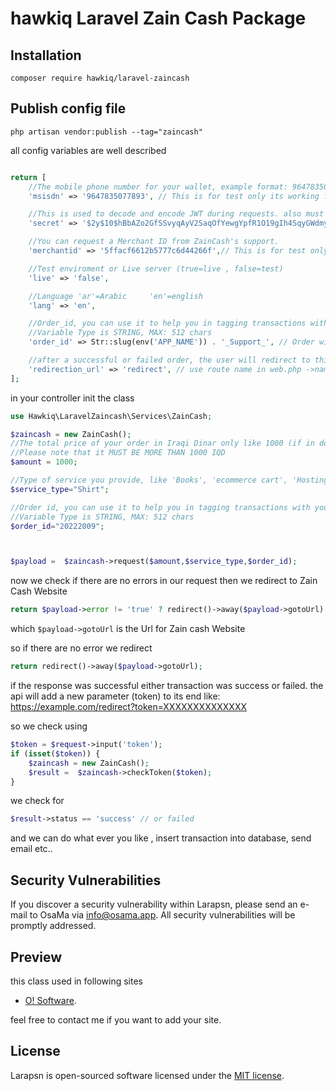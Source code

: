 # hawkiq Laravel Zain Cash Package

## Installation

```
composer require hawkiq/laravel-zaincash
```

## Publish config file

```
php artisan vendor:publish --tag="zaincash"
```

all config variables are well described

```php

return [
    //The mobile phone number for your wallet, example format: 9647835077893. given by Zain Cash
    'msisdn' => '9647835077893', // This is for test only its working for test enviroment

    //This is used to decode and encode JWT during requests. also must be requested from ZainCash.
    'secret' => '$2y$10$hBbAZo2GfSSvyqAyV2SaqOfYewgYpfR1O19gIh4SqyGWdmySZYPuS',// This is for test only its working for test enviroment

    //You can request a Merchant ID from ZainCash's support.
    'merchantid' => '5ffacf6612b5777c6d44266f',// This is for test only its working for test enviroment

    //Test enviroment or Live server (true=live , false=test)
    'live' => 'false',

    //Language 'ar'=Arabic     'en'=english
    'lang' => 'en',

    //Order_id, you can use it to help you in tagging transactions with your website IDs, if you have no order numbers in your website, leave it 1
    //Variable Type is STRING, MAX: 512 chars
    'order_id' => Str::slug(env('APP_NAME')) . '_Support_', // Order will be like this "laravel_Support_xxxxxxx"

    //after a successful or failed order, the user will redirect to this url
    'redirection_url' => 'redirect', // use route name in web.php ->name('redirect')
];
```

in your controller init the class

```php
use Hawkiq\LaravelZaincash\Services\ZainCash;

$zaincash = new ZainCash();
//The total price of your order in Iraqi Dinar only like 1000 (if in dollar, multiply it by dollar-dinar exchange rate, like 1*1300=1300)
//Please note that it MUST BE MORE THAN 1000 IQD
$amount = 1000;

//Type of service you provide, like 'Books', 'ecommerce cart', 'Hosting services', ...
$service_type="Shirt";

//Order id, you can use it to help you in tagging transactions with your website IDs, if you have no order numbers in your website, leave it 1
//Variable Type is STRING, MAX: 512 chars
$order_id="20222009";



$payload =  $zaincash->request($amount,$service_type,$order_id);
```

now we check if there are no errors in our request then we redirect to Zain Cash Website

```php
return $payload->error != 'true' ? redirect()->away($payload->gotoUrl) : $payload->msg;
```

which `$payload->gotoUrl` is the Url for Zain cash Website

so if there are no error we redirect

```php
return redirect()->away($payload->gotoUrl);
```

if the response was successful either transaction was success or failed.
the api will add a new parameter (token) to its end like:
https://example.com/redirect?token=XXXXXXXXXXXXXX

so we check using

```php
$token = $request->input('token');
if (isset($token)) {
    $zaincash = new ZainCash();
    $result =  $zaincash->checkToken($token);
}
```

we check for

```php
$result->status == 'success' // or failed
```

and we can do what ever you like , insert transaction into database, send email etc..

## Security Vulnerabilities

If you discover a security vulnerability within Larapsn, please send an e-mail to OsaMa via [info@osama.app](mailto:info@osama.app). All security vulnerabilities will be promptly addressed.

## Preview

this class used in following sites

- [O! Software](https://osama.app).

feel free to contact me if you want to add your site.

## License

Larapsn is open-sourced software licensed under the [MIT license](https://opensource.org/licenses/MIT).
